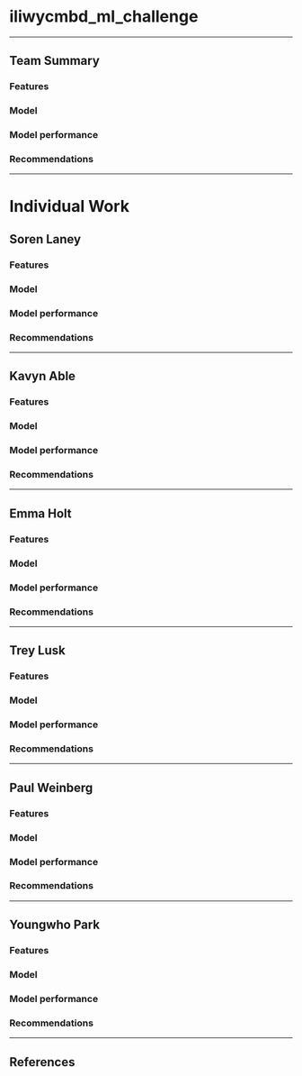# iliwycmbd_ml_challenge

***
## Team Summary 

### Features

### Model

### Model performance

### Recommendations

***
# Individual Work

## Soren Laney

### Features

### Model

### Model performance

### Recommendations

***

## Kavyn Able 

### Features

### Model

### Model performance

### Recommendations

***

## Emma Holt 

### Features

### Model

### Model performance

### Recommendations

***

## Trey Lusk 

### Features

### Model

### Model performance

### Recommendations

***

## Paul Weinberg 

### Features

### Model

### Model performance

### Recommendations

***

## Youngwho Park

### Features

### Model

### Model performance

### Recommendations

***

## References 


